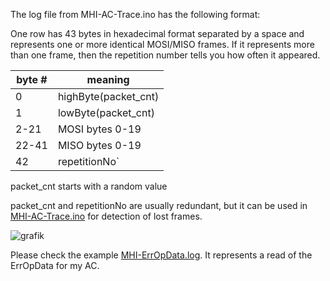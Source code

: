 The log file from MHI-AC-Trace.ino has the following format:

One row has 43 bytes in hexadecimal format separated by a space and represents one or more identical MOSI/MISO frames. 
If it represents more than one frame, then the repetition number tells you how often it appeared.

byte # | meaning
-------| --------
0 | highByte(packet_cnt)
1 | lowByte(packet_cnt)
2-21 | MOSI bytes 0-19
22-41 | MISO bytes 0-19
42 | repetitionNo`

packet_cnt starts with a random value


packet_cnt and repetitionNo are usually redundant, but it can be used in [MHI-AC-Trace.ino](https://github.com/absalom-muc/MHI-AC-Trace/blob/main/src/MHI-AC-Trace.ino) for detection of lost frames.

![grafik](https://user-images.githubusercontent.com/23119513/172049770-3c6bdd64-f056-4a75-b559-98d007dc9310.png)

Please check the example [MHI-ErrOpData.log](https://github.com/absalom-muc/MHI-AC-Trace/blob/main/src/MHI-ErrOpData.log).
It represents a read of the ErrOpData for my AC.



